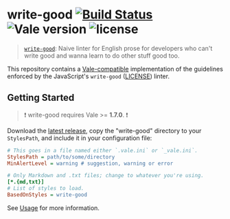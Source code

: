 # write-good [![Build Status](https://travis-ci.org/errata-ai/write-good.svg?branch=master)](https://travis-ci.org/errata-ai/Microsoft) ![Vale version](https://img.shields.io/badge/vale-%3E%3D%20v1.7.0-blue.svg) ![license](https://img.shields.io/github/license/mashape/apistatus.svg)

> [`write-good`](https://github.com/btford/write-good): Naive linter for English prose for developers who can't write good and wanna learn to do other stuff good too.

This repository contains a [Vale-compatible](https://github.com/errata-ai/vale) implementation of the guidelines enforced by the JavaScript's `write-good` ([LICENSE](https://github.com/btford/write-good/blob/master/LICENSE)) linter.

## Getting Started

> :exclamation: write-good requires Vale >= **1.7.0**. :exclamation:

Download the [latest release](https://github.com/errata-ai/write-good/releases), copy the "write-good" directory to your `StylesPath`, and include it in your configuration file:

```ini
# This goes in a file named either `.vale.ini` or `_vale.ini`.
StylesPath = path/to/some/directory
MinAlertLevel = warning # suggestion, warning or error

# Only Markdown and .txt files; change to whatever you're using.
[*.{md,txt}]
# List of styles to load.
BasedOnStyles = write-good
```

See [Usage](https://github.com/errata-ai/vale/#usage) for more information.
